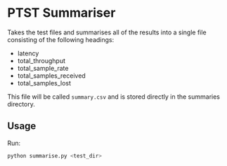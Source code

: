 # PTST Summariser

Takes the test files and summarises all of the results into a single file consisting of the following headings:

- latency
- total_throughput
- total_sample_rate
- total_samples_received
- total_samples_lost

This file will be called `summary.csv` and is stored directly in the summaries directory.

## Usage
Run:
```bash
python summarise.py <test_dir>
```